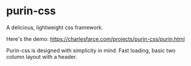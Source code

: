 # purin-css
A delicious, lightweight css framework.

Here's the demo: https://charlesfarce.com/projects/purin-css/purin.html

Purin-css is designed with simplicity in mind. Fast loading, basic two column layout with a header. 

